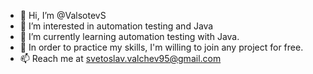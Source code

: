 - 👋 Hi, I’m @ValsotevS
- 👀 I’m interested in automation testing and Java
- 🌱 I’m currently learning automation testing with Java.
- 💞️ In order to practice my skills, I'm willing to join any project for free. 
- 📫 Reach me at svetoslav.valchev95@gmail.com

<!---
ValsotevS/ValsotevS is a ✨ special ✨ repository because its `README.md` (this file) appears on your GitHub profile.
You can click the Preview link to take a look at your changes.
--->
